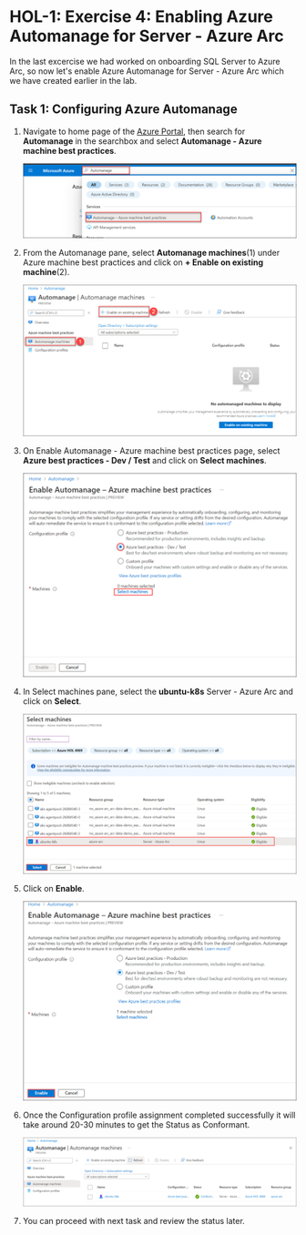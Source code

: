 # HOL-1: Exercise 4: Enabling Azure Automanage for Server - Azure Arc

In the last excercise we had worked on onboarding SQL Server to Azure Arc, so now let's enable Azure Automanage for Server - Azure Arc which we have created earlier in the lab.

## Task 1: Configuring Azure Automanage

1. Navigate to home page of the [Azure Portal](https://portal.azure.com/#home), then search for **Automanage** in the searchbox and select **Automanage - Azure machine best practices**.

   ![](.././media/hol1-ex4-automanage-1.png "searchautoamanage")
   
2. From the Automanage pane, select **Automanage machines**(1) under Azure machine best practices and click on **+ Enable on existing machine**(2).

   ![](.././media/hol1-ex4-automanage-3.png "searchautoamanage")

3. On Enable Automanage - Azure machine best practices page, select **Azure best practices - Dev / Test** and click on **Select machines**.

   ![](.././media/hol1-ex4-automanage-4.png "searchautoamanage")

4. In Select machines pane, select the **ubuntu-k8s** Server - Azure Arc and click on **Select**.

   ![](.././media/hol1-ex4-automanage-5.png "searchautoamanage")

5. Click on **Enable**.

   ![](.././media/hol1-ex4-automanage-6.png "searchautoamanage")

6. Once the Configuration profile assignment completed successfully it will take around 20-30 minutes to get the Status as Conformant.

   ![](.././media/hol1-ex4-automanage-7.png "searchautoamanage")

7. You can proceed with next task and review the status later.
